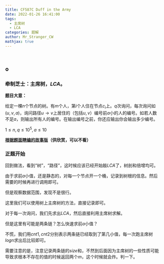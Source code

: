 ```yaml
---
title: CF587C Duff in the Army
date: 2022-01-26 16:41:00
tags:
  - 主席树
  - LCA
categories: 题解
author: Mr_Stranger_CW
mathjax: true
---
```


# 。
### 牵制芝士：主席树，$LCA$。

**题目大意：**

给定一棵$n$个节点的树。有$m$个人，第$i$个人住在节点$c_i$上。$q$次询问，每次询问如$(u,v,a)$，询问路径$u\rightarrow v$上居住的（包括$u,v$）编号前$a$小的人的编号。如若人数不足$a$，则输出所有人的编号。在输出编号之前，你还应输出你会输出多少编号。

$1\leq n,q\leq 10^5,a\leq 10$

**[根据题面瞎编的故事版](https://www.luogu.com.cn/paste/txkj7gjz)（供欣赏，可以不看）**


### **正题开始**

回到做法，看到“树”，“路径”，这时候应该已经开始敲$LCA$了，树剖和倍增均可。

由于求前$a$小值，还是静态的，对每一个节点开一个桶，记录到树根的信息。然后需要的时候再进行调用即可。

但是观察数据范围，发现不是很行。

这里我们可以使用树上主席树的方法，直接记录即可。

对于每一次询问，我们先求出$LCA$，然后直接利用主席树求解。

但是这里有可能是两条链？怎么快速求前$a$小值？

不慌，我们用$cnt1,cnt2$分别表示两条链已经取到了第几小值，每一次跑主席树$logn$求出后比较即可。

需要注意的是，注意记录两条链的$size$和，不然到后面因为主席树的一些性质可能导致求根本不存在的值的时候返回两个$m$，这个时候就会炸。判一下。